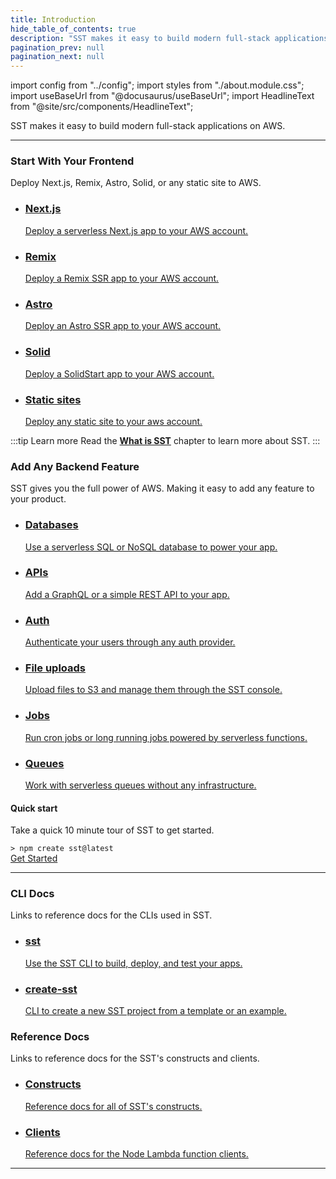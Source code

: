```yaml
---
title: Introduction
hide_table_of_contents: true
description: "SST makes it easy to build modern full-stack applications on AWS."
pagination_prev: null
pagination_next: null
---
```


import config from "../config";
import styles from "./about.module.css";
import useBaseUrl from "@docusaurus/useBaseUrl";
import HeadlineText from "@site/src/components/HeadlineText";

<HeadlineText>

SST makes it easy to build modern full-stack applications on AWS.

</HeadlineText>

---

<div className={styles.heading}>
  <h3>Start With Your Frontend</h3>
  <p>Deploy Next.js, Remix, Astro, Solid, or any static site to AWS.</p>
</div>

<ul className={styles.features}>
  <li>
    <a href={useBaseUrl("/constructs/NextjsSite")}>
      <h3>Next.js</h3>
      <p>Deploy a serverless Next.js app to your AWS account.</p>
    </a>
  </li>
  <li>
    <a href={useBaseUrl("/constructs/RemixSite")}>
      <h3>Remix</h3>
      <p>Deploy a Remix SSR app to your AWS account.</p>
    </a>
  </li>
  <li>
    <a href={useBaseUrl("/constructs/AstroSite")}>
      <h3>Astro</h3>
      <p>Deploy an Astro SSR app to your AWS account.</p>
    </a>
  </li>
  <li>
    <a href={useBaseUrl("/constructs/SolidStartSite")}>
      <h3>Solid</h3>
      <p>Deploy a SolidStart app to your AWS account.</p>
    </a>
  </li>
  <li>
    <a href={useBaseUrl("/constructs/StaticSite")}>
      <h3>Static sites</h3>
      <p>Deploy any static site to your aws account.</p>
    </a>
  </li>
</ul>

:::tip Learn more
Read the [**What is SST**](what-is-sst.md) chapter to learn more about SST.
:::

<div className={styles.heading}>
  <h3>Add Any Backend Feature</h3>
  <p>SST gives you the full power of AWS. Making it easy to add any feature to your product.</p>
</div>

<ul className={styles.features}>
  <li>
    <a href={useBaseUrl("/constructs/RDS")}>
      <h3>Databases</h3>
      <p>Use a serverless SQL or NoSQL database to power your app.</p>
    </a>
  </li>
  <li>
    <a href={useBaseUrl("/constructs/Api")}>
      <h3>APIs</h3>
      <p>Add a GraphQL or a simple REST API to your app.</p>
    </a>
  </li>
  <li>
    <a href={useBaseUrl("/constructs/Auth")}>
      <h3>Auth</h3>
      <p>Authenticate your users through any auth provider.</p>
    </a>
  </li>
  <li>
    <a href={useBaseUrl("/constructs/Bucket")}>
      <h3>File uploads</h3>
      <p>Upload files to S3 and manage them through the SST console.</p>
    </a>
  </li>
  <li>
    <a href={useBaseUrl("/constructs/Cron")}>
      <h3>Jobs</h3>
      <p>Run cron jobs or long running jobs powered by serverless functions.</p>
    </a>
  </li>
  <li>
    <a href={useBaseUrl("/constructs/Queue")}>
      <h3>Queues</h3>
      <p>Work with serverless queues without any infrastructure.</p>
    </a>
  </li>
</ul>

<div className={styles.start}>

<span><i className="fas fa-stream"></i></span>

  <div className={styles.startContent}>
    <h4>Quick start</h4>
    <p>Take a quick 10 minute tour of SST to get started.</p>
  </div>
  <div>
    <div className={styles.startCode}>
      <code>> npm create sst@latest</code>
    </div>
    <a className={styles.startCta} href={useBaseUrl("/quick-start")}>
      Get Started
      <i class="fas fa-arrow-right"></i>
    </a>
  </div>

</div>

---

<div className={styles.heading}>
  <h3>CLI Docs</h3>
  <p>Links to reference docs for the CLIs used in SST.</p>
</div>

<ul className={styles.features}>
  <li>
    <a href={useBaseUrl("/packages/sst")}>
      <h3>sst</h3>
      <p>Use the SST CLI to build, deploy, and test your apps.</p>
    </a>
  </li>
  <li>
    <a href={useBaseUrl("/packages/create-sst")}>
      <h3>create-sst</h3>
      <p>CLI to create a new SST project from a template or an example.</p>
    </a>
  </li>
</ul>

<div className={styles.heading}>
  <h3>Reference Docs</h3>
  <p>Links to reference docs for the SST's constructs and clients.</p>
</div>

<ul className={styles.features}>
  <li>
    <a href={useBaseUrl("/constructs")}>
      <h3>Constructs</h3>
      <p>Reference docs for all of SST's constructs.</p>
    </a>
  </li>
  <li>
    <a href={useBaseUrl("/clients")}>
      <h3>Clients</h3>
      <p>Reference docs for the Node Lambda function clients.</p>
    </a>
  </li>
</ul>

---
